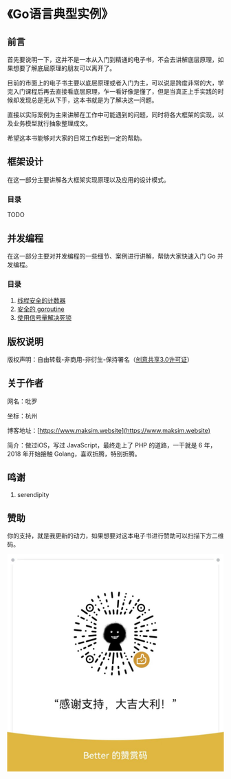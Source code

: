 # 《Go语言典型实例》

## 前言

首先要说明一下，这并不是一本从入门到精通的电子书，不会去讲解底层原理，如果想要了解底层原理的朋友可以离开了。

目前的市面上的电子书主要以底层原理或者入门为主，可以说是跨度非常的大，学完入门课程后再去直接看底层原理，乍一看好像是懂了，但是当真正上手实践的时候却发现总是无从下手，这本书就是为了解决这一问题。

直接以实际案例为主来讲解在工作中可能遇到的问题，同时将各大框架的实现，以及业务模型就行抽象整理成文。

希望这本书能够对大家的日常工作起到一定的帮助。

## 框架设计

在这一部分主要讲解各大框架实现原理以及应用的设计模式。

### 目录

TODO

## 并发编程

在这一部分主要对并发编程的一些细节、案例进行讲解，帮助大家快速入门 Go 并发编程。

### 目录

1. [线程安全的计数器](./concurrency/incr.md)
2. [安全的 goroutine](./concurrency/safe_goroutine.md) 
3. [使用信号量解决死锁](./concurrency/deadlock.md) 

## 版权说明

版权声明：自由转载-非商用-非衍生-保持署名（[创意共享3.0许可证](https://creativecommons.org/licenses/by-nc-nd/3.0/deed.zh)）

## 关于作者

网名：吡罗

坐标：杭州

博客地址：[https://www.maksim.website](https://www.maksim.website)

简介：做过iOS，写过 JavaScript，最终走上了 PHP 的道路，一干就是 6 年，2018 年开始接触 Golang，喜欢折腾，特别折腾。

## 鸣谢

1. serendipity

## 赞助

你的支持，就是我更新的动力，如果想要对这本电子书进行赞助可以扫描下方二维码。


![](./images/WechatIMG3.jpeg)
